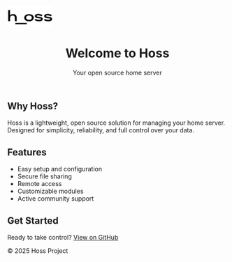 <!-- logo -->
<img src="bin/misc/logo.svg" alt="Hoss Logo" height="50px"/>

<!DOCTYPE html>
<html lang="en">
<head>
  
</head>
<body>
  <header>
    <h1>Welcome to Hoss</h1>
    <p class="subtitle">Your open source home server</p>
  </header>
  <main>
    <section class="intro">
      <h2>Why Hoss?</h2>
      <p>
        Hoss is a lightweight, open source solution for managing your home server. 
        Designed for simplicity, reliability, and full control over your data.
      </p>
    </section>
    <section class="features">
      <h2>Features</h2>
      <ul>
        <li>Easy setup and configuration</li>
        <li>Secure file sharing</li>
        <li>Remote access</li>
        <li>Customizable modules</li>
        <li>Active community support</li>
      </ul>
    </section>
    <section class="get-started">
      <h2>Get Started</h2>
      <p>
        Ready to take control? <a href="https://github.com/donnellan0007/hoss" class="cta-link">View on GitHub</a>
      </p>
    </section>
  </main>
  <footer>
    <span>&copy; 2025 Hoss Project</span>
  </footer>
</body>